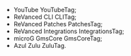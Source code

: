 * YouTube YouTubeTag;
* ReVanced CLI CLITag;
* ReVanced Patches PatchesTag;
* ReVanced Integrations IntegrationsTag;
* microG GmsCore GmsCoreTag;
* Azul Zulu ZuluTag.

